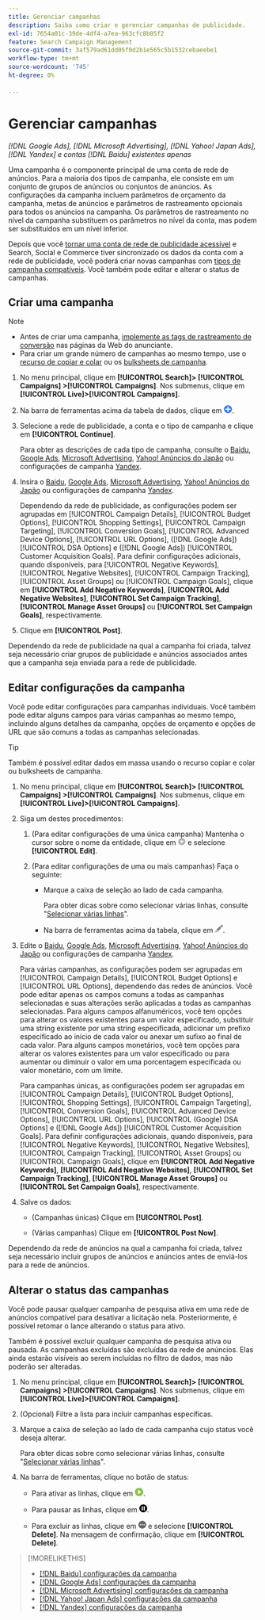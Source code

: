 ```yaml
---
title: Gerenciar campanhas
description: Saiba como criar e gerenciar campanhas de publicidade.
exl-id: 7654a01c-39de-4df4-a7ea-963cfc8b05f2
feature: Search Campaign Management
source-git-commit: 3af579ad61dd05f0d2b1e565c5b1532cebaeebe1
workflow-type: tm+mt
source-wordcount: '745'
ht-degree: 0%

---
```


# Gerenciar campanhas

*[!DNL Google Ads], [!DNL Microsoft Advertising], [!DNL Yahoo! Japan Ads], [!DNL Yandex] e contas [!DNL Baidu] existentes apenas*

Uma campanha é o componente principal de uma conta de rede de anúncios. Para a maioria dos tipos de campanha, ele consiste em um conjunto de grupos de anúncios ou conjuntos de anúncios. As configurações da campanha incluem parâmetros de orçamento da campanha, metas de anúncios e parâmetros de rastreamento opcionais para todos os anúncios na campanha. Os parâmetros de rastreamento no nível da campanha substituem os parâmetros no nível da conta, mas podem ser substituídos em um nível inferior.

Depois que você [tornar uma conta de rede de publicidade acessível](/help/search-social-commerce/campaign-management/accounts/ad-network-account-manage.md) e Search, Social e Commerce tiver sincronizado os dados da conta com a rede de publicidade, você poderá criar novas campanhas com [tipos de campanha compatíveis](/help/search-social-commerce/introduction/supported-inventory.md). Você também pode editar e alterar o status de campanhas.

## Criar uma campanha

>[!NOTE]
>
>* Antes de criar uma campanha, [implemente as tags de rastreamento de conversão](/help/search-social-commerce/tracking/conversion-tracking-about.md) nas páginas da Web do anunciante.
>* Para criar um grande número de campanhas ao mesmo tempo, use o [recurso de copiar e colar](/help/search-social-commerce/campaign-management/campaigns/copy-paste.md) ou os [bulksheets de campanha](/help/search-social-commerce/campaign-management/bulksheets/bulksheet-about.md).

1. No menu principal, clique em **[!UICONTROL Search]> [!UICONTROL Campaigns] >[!UICONTROL Campaigns]**. Nos submenus, clique em **[!UICONTROL Live]>[!UICONTROL Campaigns]**.

1. Na barra de ferramentas acima da tabela de dados, clique em ![Criar](/help/search-social-commerce/assets/add.png "Criar").

1. Selecione a rede de publicidade, a conta e o tipo de campanha e clique em **[!UICONTROL Continue]**.

   Para obter as descrições de cada tipo de campanha, consulte o [Baidu](/help/search-social-commerce/campaign-management/campaigns/campaign-settings-baidu.md), [Google Ads](/help/search-social-commerce/campaign-management/campaigns/campaign-settings-google.md), [Microsoft Advertising](/help/search-social-commerce/campaign-management/campaigns/campaign-settings-microsoft.md), [Yahoo! Anúncios do Japão](/help/search-social-commerce/campaign-management/campaigns/campaign-settings-yahoo-japan.md) ou configurações de campanha [Yandex](/help/search-social-commerce/campaign-management/campaigns/campaign-settings-yandex.md).

1. Insira o [Baidu](/help/search-social-commerce/campaign-management/campaigns/campaign-settings-baidu.md), [Google Ads](/help/search-social-commerce/campaign-management/campaigns/campaign-settings-google.md), [Microsoft Advertising](/help/search-social-commerce/campaign-management/campaigns/campaign-settings-microsoft.md), [Yahoo! Anúncios do Japão](/help/search-social-commerce/campaign-management/campaigns/campaign-settings-yahoo-japan.md) ou configurações de campanha [Yandex](/help/search-social-commerce/campaign-management/campaigns/campaign-settings-yandex.md).

   Dependendo da rede de publicidade, as configurações podem ser agrupadas em [!UICONTROL Campaign Details], [!UICONTROL Budget Options], [!UICONTROL Shopping Settings], [!UICONTROL Campaign Targeting], [!UICONTROL Conversion Goals], [!UICONTROL Advanced Device Options], [!UICONTROL URL Options], ([!DNL Google Ads]) [!UICONTROL DSA Options] e ([!DNL Google Ads]) [!UICONTROL Customer Acquisition Goals]. Para definir configurações adicionais, quando disponíveis, para [!UICONTROL Negative Keywords], [!UICONTROL Negative Websites], [!UICONTROL Campaign Tracking], [!UICONTROL Asset Groups] ou [!UICONTROL Campaign Goals], clique em **[!UICONTROL Add Negative Keywords]**, **[!UICONTROL Add Negative Websites]**, **[!UICONTROL Set Campaign Tracking]**, **[!UICONTROL Manage Asset Groups]** ou **[!UICONTROL Set Campaign Goals]**, respectivamente.

1. Clique em **[!UICONTROL Post]**.

Dependendo da rede de publicidade na qual a campanha foi criada, talvez seja necessário criar grupos de publicidade e anúncios associados antes que a campanha seja enviada para a rede de publicidade.

## Editar configurações da campanha

Você pode editar configurações para campanhas individuais. Você também pode editar alguns campos para várias campanhas ao mesmo tempo, incluindo alguns detalhes da campanha, opções de orçamento e opções de URL que são comuns a todas as campanhas selecionadas.

>[!TIP]
>
>Também é possível editar dados em massa usando o recurso copiar e colar ou bulksheets de campanha.

1. No menu principal, clique em **[!UICONTROL Search]> [!UICONTROL Campaigns] >[!UICONTROL Campaigns]**. Nos submenus, clique em **[!UICONTROL Live]>[!UICONTROL Campaigns]**.

1. Siga um destes procedimentos:

   1. (Para editar configurações de uma única campanha) Mantenha o cursor sobre o nome da entidade, clique em ![Ícone de menu](/help/search-social-commerce/assets/arrow-dropdown-menu.png "Ícone de menu") e selecione **[!UICONTROL Edit]**.

   1. (Para editar configurações de uma ou mais campanhas) Faça o seguinte:

      * Marque a caixa de seleção ao lado de cada campanha.

        Para obter dicas sobre como selecionar várias linhas, consulte &quot;[Selecionar várias linhas](/help/search-social-commerce/common-tasks/navigation-editing-selection/multiple-rows-select.md)&quot;.

      * Na barra de ferramentas acima da tabela, clique em ![Editar](/help/search-social-commerce/assets/edit.png "Editar").

1. Edite o [Baidu](/help/search-social-commerce/campaign-management/campaigns/campaign-settings-baidu.md), [Google Ads](/help/search-social-commerce/campaign-management/campaigns/campaign-settings-google.md), [Microsoft Advertising](/help/search-social-commerce/campaign-management/campaigns/campaign-settings-microsoft.md), [Yahoo! Anúncios do Japão](/help/search-social-commerce/campaign-management/campaigns/campaign-settings-yahoo-japan.md) ou configurações de campanha [Yandex](/help/search-social-commerce/campaign-management/campaigns/campaign-settings-yandex.md).

   Para várias campanhas, as configurações podem ser agrupadas em [!UICONTROL Campaign Details], [!UICONTROL Budget Options] e [!UICONTROL URL Options], dependendo das redes de anúncios. Você pode editar apenas os campos comuns a todas as campanhas selecionadas e suas alterações serão aplicadas a todas as campanhas selecionadas. Para alguns campos alfanuméricos, você tem opções para alterar os valores existentes para um valor especificado, substituir uma string existente por uma string especificada, adicionar um prefixo especificado ao início de cada valor ou anexar um sufixo ao final de cada valor. Para alguns campos monetários, você tem opções para alterar os valores existentes para um valor especificado ou para aumentar ou diminuir o valor em uma porcentagem especificada ou valor monetário, com um limite.

   Para campanhas únicas, as configurações podem ser agrupadas em [!UICONTROL Campaign Details], [!UICONTROL Budget Options], [!UICONTROL Shopping Settings], [!UICONTROL Campaign Targeting], [!UICONTROL Conversion Goals], [!UICONTROL Advanced Device Options], [!UICONTROL URL Options], [!UICONTROL (Google) DSA Options] e ([!DNL Google Ads]) [!UICONTROL Customer Acquisition Goals]. Para definir configurações adicionais, quando disponíveis, para [!UICONTROL Negative Keywords], [!UICONTROL Negative Websites], [!UICONTROL Campaign Tracking], [!UICONTROL Asset Groups] ou [!UICONTROL Campaign Goals], clique em **[!UICONTROL Add Negative Keywords]**, **[!UICONTROL Add Negative Websites]**, **[!UICONTROL Set Campaign Tracking]**, **[!UICONTROL Manage Asset Groups]** ou **[!UICONTROL Set Campaign Goals]**, respectivamente.

1. Salve os dados:

   * (Campanhas únicas) Clique em **[!UICONTROL Post]**.

   * (Várias campanhas) Clique em **[!UICONTROL Post Now]**.

Dependendo da rede de anúncios na qual a campanha foi criada, talvez seja necessário incluir grupos de anúncios e anúncios antes de enviá-los para a rede de anúncios.

## Alterar o status das campanhas

Você pode pausar qualquer campanha de pesquisa ativa em uma rede de anúncios compatível para desativar a licitação nela. Posteriormente, é possível retomar o lance alterando o status para ativo.

Também é possível excluir qualquer campanha de pesquisa ativa ou pausada. As campanhas excluídas são excluídas da rede de anúncios. Elas ainda estarão visíveis ao serem incluídas no filtro de dados, mas não poderão ser alteradas.

1. No menu principal, clique em **[!UICONTROL Search]> [!UICONTROL Campaigns] >[!UICONTROL Campaigns]**. Nos submenus, clique em **[!UICONTROL Live]>[!UICONTROL Campaigns]**.

1. (Opcional) Filtre a lista para incluir campanhas específicas.

1. Marque a caixa de seleção ao lado de cada campanha cujo status você deseja alterar.

   Para obter dicas sobre como selecionar várias linhas, consulte &quot;[Selecionar várias linhas](/help/search-social-commerce/common-tasks/navigation-editing-selection/multiple-rows-select.md)&quot;.

1. Na barra de ferramentas, clique no botão de status:

   * Para ativar as linhas, clique em ![Ativar](/help/search-social-commerce/assets/activate.png "Ativar").

   * Para pausar as linhas, clique em ![Pausar](/help/search-social-commerce/assets/pause.png "Pausar").

   * Para excluir as linhas, clique em ![Mais](/help/search-social-commerce/assets/more.png "Mais") e selecione **[!UICONTROL Delete]**. Na mensagem de confirmação, clique em **[!UICONTROL Delete]**.

>[!MORELIKETHIS]
>
>* [[!DNL Baidu] configurações da campanha](/help/search-social-commerce/campaign-management/campaigns/campaign-settings-baidu.md)
>* [[!DNL Google Ads] configurações da campanha](/help/search-social-commerce/campaign-management/campaigns/campaign-settings-google.md)
>* [[!DNL Microsoft Advertising] configurações da campanha](/help/search-social-commerce/campaign-management/campaigns/campaign-settings-microsoft.md)
>* [[!DNL Yahoo! Japan Ads] configurações da campanha](/help/search-social-commerce/campaign-management/campaigns/campaign-settings-yahoo-japan.md)
>* [[!DNL Yandex] configurações da campanha](/help/search-social-commerce/campaign-management/campaigns/campaign-settings-yandex.md)
